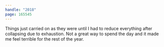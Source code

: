 ```yaml
---
handle: "2018"
page: 165545
---
```


Things just carried on as they were until I had to reduce everything after collapsing due to exhaustion. Not a great way to spend the day and it made me feel terrible for the rest of the year.
